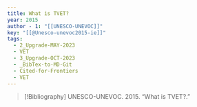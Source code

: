 ```yaml
---
title: What is TVET?
year: 2015
author - 1: "[[UNESCO-UNEVOC]]"
key: "[[@Unesco-unevoc2015-ie]]"
tags:
  - 2_Upgrade-MAY-2023
  - VET
  - 3_Upgrade-OCT-2023
  - _BibTex-to-MD-Git
  - Cited-for-Frontiers
  - VET
---
```


> [!Bibliography]
> UNESCO-UNEVOC. 2015. “What is TVET?.”